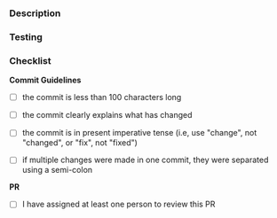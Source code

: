 ### Description
<!-- explain what your PR does here -->

<!-- if this PR has a related issue, link it below -->

### Testing
<!-- explain how to test your PR here -->

### Checklist
<!-- Please make sure all of these check boxes are checked before submitting your PR. Any PR submitted with a missing checkbox will be closed. -->

__Commit Guidelines__
- [ ] the commit is less than 100 characters long
- [ ] the commit clearly explains what has changed
- [ ] the commit is in present imperative tense (i.e, use "change", not "changed", or "fix", not "fixed")
- [ ] if multiple changes were made in one commit, they were separated using a semi-colon


__PR__
- [ ] I have assigned at least one person to review this PR


